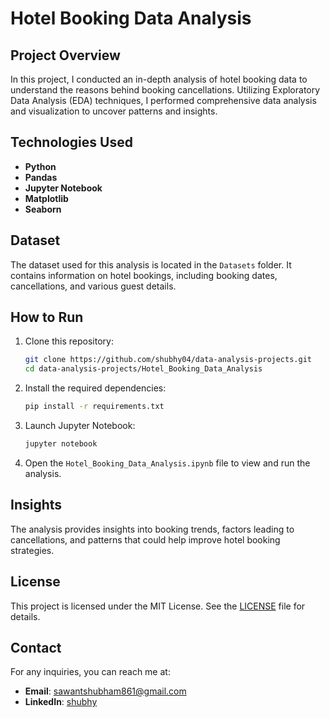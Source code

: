 # Hotel Booking Data Analysis

## Project Overview

In this project, I conducted an in-depth analysis of hotel booking data to understand the reasons behind booking cancellations. Utilizing Exploratory Data Analysis (EDA) techniques, I performed comprehensive data analysis and visualization to uncover patterns and insights.

## Technologies Used

- **Python**
- **Pandas**
- **Jupyter Notebook**
- **Matplotlib**
- **Seaborn**

## Dataset

The dataset used for this analysis is located in the `Datasets` folder. It contains information on hotel bookings, including booking dates, cancellations, and various guest details.

## How to Run

1. Clone this repository:
    ```bash
    git clone https://github.com/shubhy04/data-analysis-projects.git
    cd data-analysis-projects/Hotel_Booking_Data_Analysis
    ```

2. Install the required dependencies:
    ```bash
    pip install -r requirements.txt
    ```

3. Launch Jupyter Notebook:
    ```bash
    jupyter notebook
    ```

4. Open the `Hotel_Booking_Data_Analysis.ipynb` file to view and run the analysis.

## Insights

The analysis provides insights into booking trends, factors leading to cancellations, and patterns that could help improve hotel booking strategies.

## License

This project is licensed under the MIT License. See the [LICENSE](../LICENSE) file for details.

## Contact

For any inquiries, you can reach me at:
- **Email**: sawantshubham861@gmail.com
- **LinkedIn**: [shubhy](https://linkedin.com/in/shubhy04)


